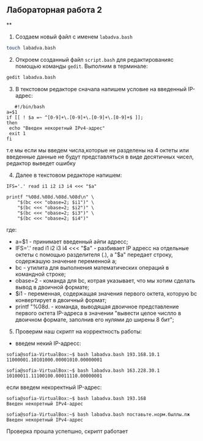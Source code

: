 ## Лабораторная работа 2

**

1. Создаем новый файл с именем `labadva.bash`

```bash
touch labadva.bash
```

2. Откроем созданный файл `script.bash` для редактированияс помощью команды `gedit`. Выполним в терминале:

```bash
gedit labadva.bash
```

3. В текстовом редакторе сначала напишем условие на введенный IP-адрес:
```
   #!/bin/bash
a=$1
if [[ ! $a =~ ^[0-9]+\.[0-9]+\.[0-9]+\.[0-9]+$ ]];
then
 echo "Введен некоретный IPv4-aдрес"
 exit 1
fi
```
т.е мы если мы введем числа,которые не разделены на 4 октеты или введенные данные не будут представляться в виде десятичных чисел, редактор выведет ошибку

4. Далее в текстовом редакторе напишем:
```
IFS='.' read i1 i2 i3 i4 <<< "$a"

printf "%08d.%08d.%08d.%08d\n" \
    "$(bc <<< "obase=2; $i1")" \
    "$(bc <<< "obase=2; $i2")" \
    "$(bc <<< "obase=2; $i3")" \
    "$(bc <<< "obase=2; $i4")"
```
где:
- a=$1 - принимает введенный айпи адресс;
- IFS='.' read i1 i2 i3 i4 <<< "$a" - разбивает IP адресс на отдельные октеты с помощью разделителя (.), а "$a" передает строку, содержашую значение переменной a;
- bc - утилита для выполнения математических операций в командной строке;
- obase=2 - команда для bc, котрая указывает, что мы хотим сделать вывод в двоичной формате;
- $i1 - переменная, содержащая значения первого октета, которую bc конвертирует в двоичный формат;
- printf "%08d. - команда, выводящая двоичное представление первого октета IP-адреса в значении "вывести целое числло в двоичном формате, заполнив его нулями до ширены 8 бит";
 
5. Проверим наш скрипт на корректность работы:
- введем некий IP-адресс:
```
sofia@sofia-VirtualBox:~$ bash labadva.bash 193.168.10.1
11000001.10101000.00001010.00000001

sofia@sofia-VirtualBox:~$ bash labadva.bash 163.228.30.1
10100011.11100100.00011110.00000001
```
если введем некоректный IP-адрес:
```
sofia@sofia-VirtualBox:~$ bash labadva.bash 193.168
Введен некоретный IPv4-aдрес

sofia@sofia-VirtualBox:~$ bash labadva.bash поставьте.норм.быллы.пж
Введен некоретный IPv4-aдрес

```
Проверка прошла успепшно, скрипт работает
